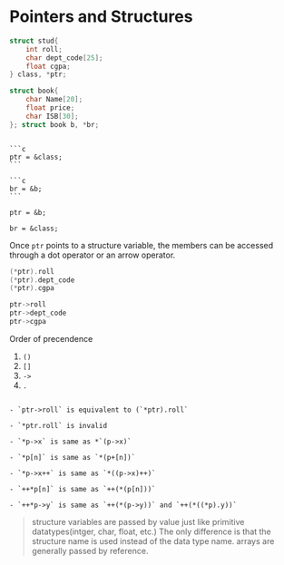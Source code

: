# Pointers and Structures

```c
struct stud{
    int roll;
    char dept_code[25];
    float cgpa;
} class, *ptr;

struct book{
    char Name[20];
    float price;
    char ISB[30];
}; struct book b, *br;
```

~~~admonish success title = "Allowed"

```c
ptr = &class;
```

```c
br = &b;
```

~~~

```admonish danger title = "Not Allowed"
ptr = &b;

br = &class;
```

Once `ptr` points to a structure variable, the members can be accessed through a dot operator or an arrow operator.

```c
(*ptr).roll
(*ptr).dept_code
(*ptr).cgpa
```

```c
ptr->roll
ptr->dept_code
ptr->cgpa
```

Order of precendence  
  1. `()`
  2. `[]`
  3. `->`
  4. `.`

```admonish

- `ptr->roll` is equivalent to (`*ptr).roll`

- `*ptr.roll` is invalid

- `*p->x` is same as *`(p->x)`

- `*p[n]` is same as `*(p+[n])`

- `*p->x++` is same as `*((p->x)++)`

- `++*p[n]` is same as `++(*(p[n]))`

- `++*p->y` is same as `++(*(p->y))` and `++(*((*p).y))`
```

> structure variables are passed by value just like primitive datatypes(intger, char, float, etc.) The only difference is that the structure name is used instead of the data type name. 
> arrays are generally passed by reference.


